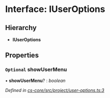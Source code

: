 # Interface: IUserOptions

## Hierarchy

* **IUserOptions**

## Properties

### `Optional` showUserMenu

• **showUserMenu**? : *boolean*

*Defined in [cs-core/src/project/user-options.ts:3](https://github.com/RichardHovenkamp/csnext/blob/c891e154/packages/cs-core/src/project/user-options.ts#L3)*
